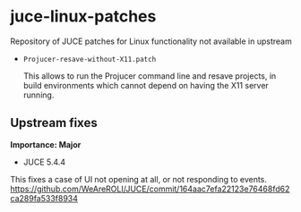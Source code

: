 # juce-linux-patches
Repository of JUCE patches for Linux functionality not available in upstream

- `Projucer-resave-without-X11.patch`
  
  This allows to run the Projucer command line and resave projects, in build environments which cannot depend on having the X11 server running.

## Upstream fixes

**Importance: Major**

- JUCE 5.4.4

This fixes a case of UI not opening at all, or not responding to events.
https://github.com/WeAreROLI/JUCE/commit/164aac7efa22123e76468fd62ca289fa533f8934
